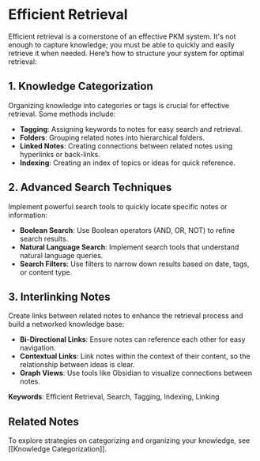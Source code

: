 
# Efficient Retrieval

Efficient retrieval is a cornerstone of an effective PKM system. It's not enough to capture knowledge; you must be able to quickly and easily retrieve it when needed. Here’s how to structure your system for optimal retrieval:


## 1. **Knowledge Categorization**

Organizing knowledge into categories or tags is crucial for effective retrieval. Some methods include:

- **Tagging**: Assigning keywords to notes for easy search and retrieval.
- **Folders**: Grouping related notes into hierarchical folders.
- **Linked Notes**: Creating connections between related notes using hyperlinks or back-links.
- **Indexing**: Creating an index of topics or ideas for quick reference.


## 2. **Advanced Search Techniques**

Implement powerful search tools to quickly locate specific notes or information:

- **Boolean Search**: Use Boolean operators (AND, OR, NOT) to refine search results.
- **Natural Language Search**: Implement search tools that understand natural language queries.
- **Search Filters**: Use filters to narrow down results based on date, tags, or content type.


## 3. **Interlinking Notes**

Create links between related notes to enhance the retrieval process and build a networked knowledge base:

- **Bi-Directional Links**: Ensure notes can reference each other for easy navigation.
- **Contextual Links**: Link notes within the context of their content, so the relationship between ideas is clear.
- **Graph Views**: Use tools like Obsidian to visualize connections between notes.

**Keywords**: Efficient Retrieval, Search, Tagging, Indexing, Linking


## Related Notes

To explore strategies on categorizing and organizing your knowledge, see [[Knowledge Categorization]].
